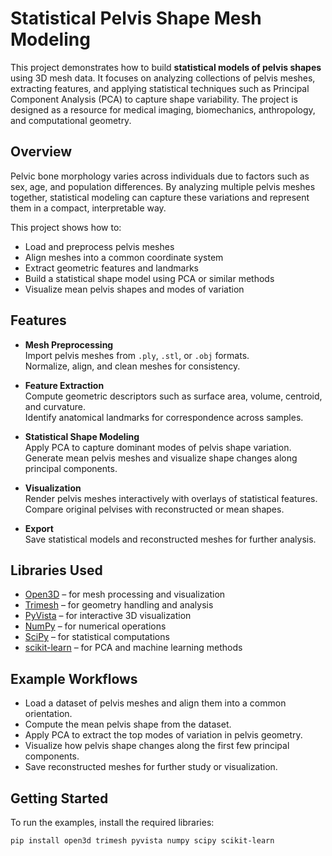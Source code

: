 # Statistical Pelvis Shape Mesh Modeling

This project demonstrates how to build **statistical models of pelvis shapes** using 3D mesh data. It focuses on analyzing collections of pelvis meshes, extracting features, and applying statistical techniques such as Principal Component Analysis (PCA) to capture shape variability. The project is designed as a resource for medical imaging, biomechanics, anthropology, and computational geometry.

## Overview

Pelvic bone morphology varies across individuals due to factors such as sex, age, and population differences. By analyzing multiple pelvis meshes together, statistical modeling can capture these variations and represent them in a compact, interpretable way.  

This project shows how to:

- Load and preprocess pelvis meshes  
- Align meshes into a common coordinate system  
- Extract geometric features and landmarks  
- Build a statistical shape model using PCA or similar methods  
- Visualize mean pelvis shapes and modes of variation  

## Features

- **Mesh Preprocessing**  
  Import pelvis meshes from `.ply`, `.stl`, or `.obj` formats.  
  Normalize, align, and clean meshes for consistency.  

- **Feature Extraction**  
  Compute geometric descriptors such as surface area, volume, centroid, and curvature.  
  Identify anatomical landmarks for correspondence across samples.  

- **Statistical Shape Modeling**  
  Apply PCA to capture dominant modes of pelvis shape variation.  
  Generate mean pelvis meshes and visualize shape changes along principal components.  

- **Visualization**  
  Render pelvis meshes interactively with overlays of statistical features.  
  Compare original pelvises with reconstructed or mean shapes.  

- **Export**  
  Save statistical models and reconstructed meshes for further analysis.  

## Libraries Used

- [Open3D](http://www.open3d.org/) – for mesh processing and visualization  
- [Trimesh](https://trimsh.org/) – for geometry handling and analysis  
- [PyVista](https://docs.pyvista.org/) – for interactive 3D visualization  
- [NumPy](https://numpy.org/) – for numerical operations  
- [SciPy](https://scipy.org/) – for statistical computations  
- [scikit-learn](https://scikit-learn.org/) – for PCA and machine learning methods  

## Example Workflows

- Load a dataset of pelvis meshes and align them into a common orientation.  
- Compute the mean pelvis shape from the dataset.  
- Apply PCA to extract the top modes of variation in pelvis geometry.  
- Visualize how pelvis shape changes along the first few principal components.  
- Save reconstructed meshes for further study or visualization.  

## Getting Started

To run the examples, install the required libraries:

```bash
pip install open3d trimesh pyvista numpy scipy scikit-learn